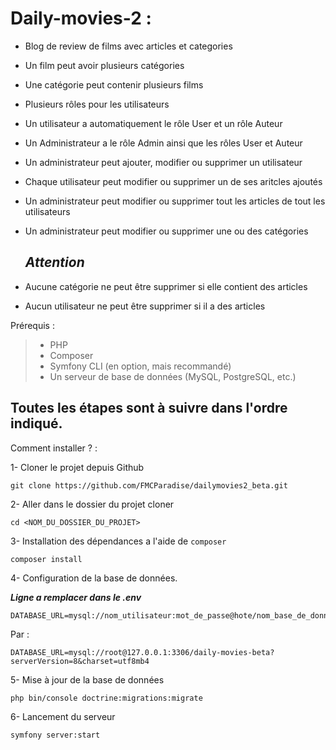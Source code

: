 # Daily-movies-2 : 
- Blog de review de films avec articles et categories
- Un film peut avoir plusieurs catégories
- Une catégorie peut contenir plusieurs films
- Plusieurs rôles pour les utilisateurs
- Un utilisateur a automatiquement le rôle User et un rôle Auteur
- Un Administrateur a le rôle Admin ainsi que les rôles User et Auteur
- Un administrateur peut ajouter, modifier ou supprimer un utilisateur
- Chaque utilisateur peut modifier ou supprimer un de ses aritcles ajoutés
- Un administrateur peut modifier ou supprimer tout les articles de tout les utilisateurs
- Un administrateur peut modifier ou supprimer une ou des catégories

  ## ***Attention***
  
- Aucune catégorie ne peut être supprimer si elle contient des articles
- Aucun utilisateur ne peut être supprimer si il a des articles



  


Prérequis : 
 >- PHP
 >- Composer
 >- Symfony CLI (en option, mais recommandé)
 >- Un serveur de base de données (MySQL, PostgreSQL, etc.)

## Toutes les étapes sont à suivre dans l'ordre indiqué.

Comment installer ? :

1- Cloner le projet depuis Github

	git clone https://github.com/FMCParadise/dailymovies2_beta.git

2- Aller dans le dossier du projet cloner
	
	cd <NOM_DU_DOSSIER_DU_PROJET>

3- Installation des dépendances a l'aide de `composer`
	
	composer install

4- Configuration de la base de données.

***Ligne a remplacer dans le .env***
	
	DATABASE_URL=mysql://nom_utilisateur:mot_de_passe@hote/nom_base_de_donnees

 Par : 

 	DATABASE_URL=mysql://root@127.0.0.1:3306/daily-movies-beta?serverVersion=8&charset=utf8mb4

5- Mise à jour de la base de données

	php bin/console doctrine:migrations:migrate

6- Lancement du serveur

	symfony server:start
